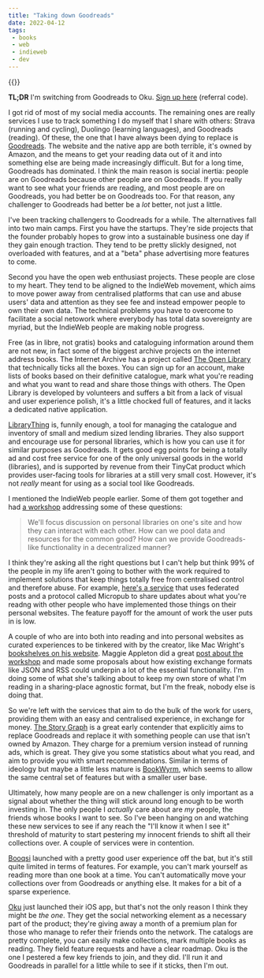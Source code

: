 ```yaml
---
title: "Taking down Goodreads"
date: 2022-04-12
tags:
 - books
 - web
 - indieweb
 - dev
---
```


{{<photo src="/img/infinite-library.png" alt="A painterly image of a beige library with abstract books" caption="Image generated by Midjourney" >}}

**TL;DR** I'm switching from Goodreads to Oku. [Sign up here][11] (referral code).

I got rid of most of my social media accounts. The remaining ones are really services I use to track something I do myself that I share with others: Strava (running and cycling), Duolingo (learning languages), and Goodreads (reading). Of these, the one that I have always been dying to replace is [Goodreads][1]. The website and the native app are both terrible, it's owned by Amazon, and the means to get your reading data out of it and into something else are being made increasingly difficult. But for a long time, Goodreads has dominated. I think the main reason is social inertia: people are on Goodreads because other people are on Goodreads. If you really want to see what your friends are reading, and most people are on Goodreads, you had better be on Goodreads too. For that reason, any challenger to Goodreads had better be a *lot* better, not just a little.

I've been tracking challengers to Goodreads for a while. The alternatives fall into two main camps. First you have the startups. They're side projects that the founder probably hopes to grow into a sustainable business one day if they gain enough traction. They tend to be pretty slickly designed, not overloaded with features, and at a "beta" phase advertising more features to come.

Second you have the open web enthusiast projects. These people are close to my heart. They tend to be aligned to the IndieWeb movement, which aims to move power away from centralised platforms that can use and abuse users' data and attention as they see fee and instead empower people to own their own data. The technical problems you have to overcome to facilitate a social netowork where everybody has total data sovereignty are myriad, but the IndieWeb people are making noble progress.

Free (as in libre, not gratis) books and cataloguing information around them are not new, in fact some of the biggest archive projects on the internet address books. The Internet Archive has a project called [The Open Library][9] that technically ticks all the boxes. You can sign up for an account, make lists of books based on their definitive catalogue, mark what you're reading and what you want to read and share those things with others. The Open Library is developed by volunteers and suffers a bit from a lack of visual and user experience polish, it's a little chocked full of features, and it lacks a dedicated native application.

[LibraryThing][2] is, funnily enough, a tool for managing the catalogue and inventory of small and medium sized lending libraries. They also support and encourage use for personal libraries, which is how you can use it for similar purposes as Goodreads. It gets good egg points for being a totally ad and cost free service for one of the only universal goods in the world (libraries), and is supported by revenue from their TinyCat product which provides user-facing tools for libraries at a still very small cost. However, it's not *really* meant for using as a social tool like Goodreads.

I mentioned the IndieWeb people earlier. Some of them got together and had [a workshop][12] addressing some of these questions:

> We'll focus discussion on personal libraries on one's site and how they can interact with each other. How can we pool data and resources for the common good? How can we provide Goodreads-like functionality in a decentralized manner?

I think they're asking all the right questions but I can't help but think 99% of the people in my life aren't going to bother with the work required to implement solutions that keep things totally free from centralised control and therefore abuse. For example, [here's a service][6] that uses federated posts and a protocol called Micropub to share updates about what you're readng with other people who have implemented those things on their personal websites. The feature payoff for the amount of work the user puts in is low.

A couple of who are into both into reading and into personal websites as curated experiences to be tinkered with by the creator, like Mac Wright's [bookshelves on his website][7]. Maggie Appleton did a great [post about the workshop][8] and made some proposals about how existing exchange formats like JSON and RSS could underpin a lot of the essential functionality. I'm doing some of what she's talking about to keep my own store of what I'm reading in a sharing-place agnostic format, but I'm the freak, nobody else is doing that.

So we're left with the services that aim to do the bulk of the work for users, providing them with an easy and centralised experience, in exchange for money. [The Story Graph][3] is a great early contender that explicitly aims to replace Goodreads and replace it with something people can use that isn't owned by Amazon. They charge for a premium version instead of running ads, which is great. They give you some statistics about what you read, and aim to provide you with smart recommendations. Similar in terms of ideology but maybe a little less mature is [BookWyrm][10], which seems to allow the same central set of features but with a smaller user base.

Ultimately, how many people are on a new challenger is only important as a signal about whether the thing will stick around long enough to be worth investing in. The only people I *actually* care about are *my* people, the friends whose books I want to see. So I've been hanging on and watching these new services to see if any reach the "I'll know it when I see it" threshold of maturity to start pestering my innocent friends to shift all their collections over. A couple of services were in contention.

[Booqsi][4] launched with a pretty good user experience off the bat, but it's still quite limited in terms of features. For example, you can't mark yourself as reading more than one book at a time. You can't automatically move your collections over from Goodreads or anything else. It makes for a bit of a sparse experience.

[Oku][5] just launched their iOS app, but that's not the only reason I think they might be *the one*. They get the social networking element as a necessary part of the product; they're giving away a month of a premium plan for those who manage to refer their friends onto the network. The catalogs are pretty complete, you can easily make collections, mark multiple books as reading. They field feature requests and have a clear roadmap. Oku is the one I pestered a few key friends to join, and they did. I'll run it and Goodreads in parallel for a little while to see if it sticks, then I'm out.

[1]:https://www.goodreads.com
[2]:https://www.librarything.com
[3]:https://thestorygraph.com
[4]:https://booqsi.com
[5]:https://oku.club
[6]:https://indiebookclub.biz
[7]:https://macwright.com/2022/02/24/indie-bookshelves.html
[8]:https://maggieappleton.com/interoperable-libraries
[9]:https://openlibrary.org
[10]:https://joinbookwyrm.com
[11]:https://oku.club/join?invitedBy=jackreid&inviteCode=hzwdiJM
[12]:https://events.indieweb.org/2022/02/personal-libraries-pop-up-session-Wax8N17zQuY0

